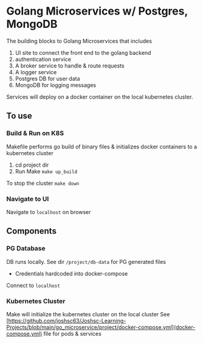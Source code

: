 # Golang Microservices w/ Postgres, MongoDB
The building blocks to Golang Microservices that includes 

1. UI site to connect the front end to the golang backend
2. authentication service
3. A broker service to handle & route requests
4. A logger service 
5. Postgres DB for user data
6. MongoDB for logging messages

Services will deploy on a docker container on the local kubernetes cluster. 

## To use

### Build & Run on K8S
Makefile performs go build of binary files & initializes docker containers to a kubernetes cluster

1. cd project dir
2. Run Make `make up_build`

To stop the cluster `make down`

### Navigate to UI
Navigate to `localhost` on browser

## Components

### PG Database
DB runs locally. See dir `/project/db-data` for PG generated files
- Credentials hardcoded into docker-compose

Connect to `localhost`

### Kubernetes Cluster
Make will initialize the kubernetes cluster on the local cluster
See [https://github.com/joshsc63/Joshsc-Learning-Projects/blob/main/go_microservice/project/docker-compose.yml](docker-compose.yml) file for pods & services
